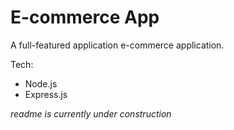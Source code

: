 # E-commerce App

A full-featured application e-commerce application.

Tech:

- Node.js
- Express.js

_readme is currently under construction_
